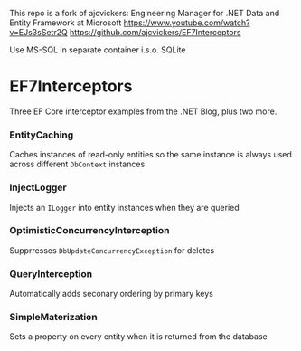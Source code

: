 This repo is a fork of ajcvickers: Engineering Manager for .NET Data and Entity Framework at Microsoft
https://www.youtube.com/watch?v=EJs3sSetr2Q
https://github.com/ajcvickers/EF7Interceptors

Use MS-SQL in separate container i.s.o. SQLite

# EF7Interceptors

Three EF Core interceptor examples from the .NET Blog, plus two more.

### EntityCaching

Caches instances of read-only entities so the same instance is always used across different `DbContext` instances

### InjectLogger

Injects an `ILogger` into entity instances when they are queried

### OptimisticConcurrencyInterception

Supprresses `DbUpdateConcurrencyException` for deletes

### QueryInterception

Automatically adds seconary ordering by primary keys

### SimpleMaterization

Sets a property on every entity when it is returned from the database
